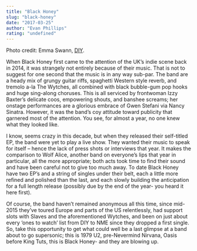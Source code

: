 ```yaml
---
title: "Black Honey"
slug: "black-honey"
date: "2017-03-25"
author: "Evan Phillips"
rating: "undefined"
---
```


Photo credit: Emma Swann, [DIY](http://diymag.com/2015/07/03/black-honey-if-it-was-my-way-wed-still-be-a-secret-band).

When Black Honey first came to the attention of the UK’s indie scene back in 2014, it was strangely not entirely because of their music. That is not to suggest for one second that the music is in any way sub-par. The band are a heady mix of grungy guitar riffs, spaghetti Western style reverb, and tremolo a-la The Wytches, all combined with black bubble-gum pop hooks and huge sing-along choruses. This is all serviced by frontwoman Izzy Baxter’s delicate coos, empowering shouts, and banshee screams; her onstage performances are a glorious embrace of Gwen Stefani via Nancy Sinatra. However, it was the band’s coy attitude toward publicity that garnered most of the attention. You see, for almost a year, no one knew what they looked like.

I know, seems crazy in this decade, but when they released their self-titled EP, the band were yet to play a live show. They wanted their music to speak for itself – hence the lack of press shots or interviews that year. It makes the comparison to Wolf Alice, another band on everyone’s lips that year in particular, all the more appropriate; both acts took time to find their sound and have been careful not to give too much away. To date Black Honey have two EP’s and a string of singles under their belt, each a little more refined and polished than the last, and each slowly building the anticipation for a full length release (possibly due by the end of the year- you heard it here first).

Of course, the band haven’t remained anonymous all this time, since mid-2015 they’ve toured Europe and parts of the US relentlessly, had support slots with Slaves and the aforementioned Wytches, and been on just about every ‘ones to watch’ list from DIY to NME since they dropped a first single. So, take this opportunity to get what could well be a last glimpse at a band about to go supersonic; this is 1979 U2, pre-Nevermind Nirvana, Oasis before King Tuts, this is Black Honey- and they are blowing up.
